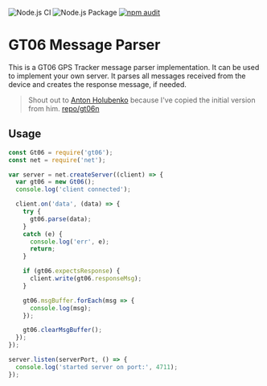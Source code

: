 ![Node.js CI](https://github.com/vondraussen/gt06/workflows/Node.js%20CI/badge.svg?branch=master) ![Node.js Package](https://github.com/vondraussen/gt06/workflows/Node.js%20Package/badge.svg)
[![npm audit](https://github.com/vondraussen/gt06/actions/workflows/npm-audit.yml/badge.svg?branch=master)](https://github.com/vondraussen/gt06/actions/workflows/npm-audit.yml)
# GT06 Message Parser
This is a GT06 GPS Tracker message parser implementation. It can be used to implement your own server.
It parses all messages received from the device and creates the response message, if needed.

> Shout out to [Anton Holubenko](https://github.com/AntonHolubenko) because I've copied the initial version from him. [repo/gt06n](https://github.com/AntonHolubenko/gt06n)

## Usage
``` javascript
const Gt06 = require('gt06');
const net = require('net');

var server = net.createServer((client) => {
  var gt06 = new Gt06();
  console.log('client connected');

  client.on('data', (data) => {
    try {
      gt06.parse(data);
    }
    catch (e) {
      console.log('err', e);
      return;
    }

    if (gt06.expectsResponse) {
      client.write(gt06.responseMsg);
    }

    gt06.msgBuffer.forEach(msg => {
      console.log(msg);
    });

    gt06.clearMsgBuffer();
  });
});

server.listen(serverPort, () => {
  console.log('started server on port:', 4711);
});

```
